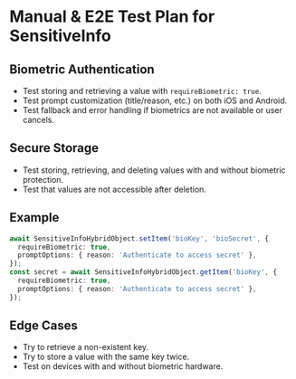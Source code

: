 # Manual & E2E Test Plan for SensitiveInfo

## Biometric Authentication
- Test storing and retrieving a value with `requireBiometric: true`.
- Test prompt customization (title/reason, etc.) on both iOS and Android.
- Test fallback and error handling if biometrics are not available or user cancels.

## Secure Storage
- Test storing, retrieving, and deleting values with and without biometric protection.
- Test that values are not accessible after deletion.

## Example
```ts
await SensitiveInfoHybridObject.setItem('bioKey', 'bioSecret', {
  requireBiometric: true,
  promptOptions: { reason: 'Authenticate to access secret' },
});
const secret = await SensitiveInfoHybridObject.getItem('bioKey', {
  requireBiometric: true,
  promptOptions: { reason: 'Authenticate to access secret' },
});
```

## Edge Cases
- Try to retrieve a non-existent key.
- Try to store a value with the same key twice.
- Test on devices with and without biometric hardware.
